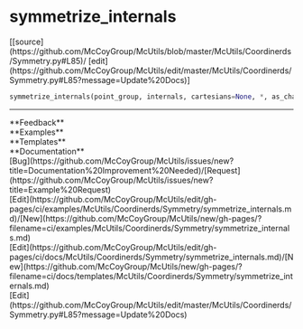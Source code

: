 # <a id="McUtils.Coordinerds.Symmetry.symmetrize_internals">symmetrize_internals</a>
<div class="docs-source-link" markdown="1">
[[source](https://github.com/McCoyGroup/McUtils/blob/master/McUtils/Coordinerds/Symmetry.py#L85)/
[edit](https://github.com/McCoyGroup/McUtils/edit/master/McUtils/Coordinerds/Symmetry.py#L85?message=Update%20Docs)]
</div>

```python
symmetrize_internals(point_group, internals, cartesians=None, *, as_characters=True, normalize=False, perms=None, ops=None): 
```













---


<div markdown="1" class="text-secondary">
<div class="container">
  <div class="row">
   <div class="col" markdown="1">
**Feedback**   
</div>
   <div class="col" markdown="1">
**Examples**   
</div>
   <div class="col" markdown="1">
**Templates**   
</div>
   <div class="col" markdown="1">
**Documentation**   
</div>
   <div class="col" markdown="1">
   
</div>
   <div class="col" markdown="1">
   
</div>
   <div class="col" markdown="1">
   
</div>
</div>
  <div class="row">
   <div class="col" markdown="1">
[Bug](https://github.com/McCoyGroup/McUtils/issues/new?title=Documentation%20Improvement%20Needed)/[Request](https://github.com/McCoyGroup/McUtils/issues/new?title=Example%20Request)   
</div>
   <div class="col" markdown="1">
[Edit](https://github.com/McCoyGroup/McUtils/edit/gh-pages/ci/examples/McUtils/Coordinerds/Symmetry/symmetrize_internals.md)/[New](https://github.com/McCoyGroup/McUtils/new/gh-pages/?filename=ci/examples/McUtils/Coordinerds/Symmetry/symmetrize_internals.md)   
</div>
   <div class="col" markdown="1">
[Edit](https://github.com/McCoyGroup/McUtils/edit/gh-pages/ci/docs/McUtils/Coordinerds/Symmetry/symmetrize_internals.md)/[New](https://github.com/McCoyGroup/McUtils/new/gh-pages/?filename=ci/docs/templates/McUtils/Coordinerds/Symmetry/symmetrize_internals.md)   
</div>
   <div class="col" markdown="1">
[Edit](https://github.com/McCoyGroup/McUtils/edit/master/McUtils/Coordinerds/Symmetry.py#L85?message=Update%20Docs)   
</div>
   <div class="col" markdown="1">
   
</div>
   <div class="col" markdown="1">
   
</div>
   <div class="col" markdown="1">
   
</div>
</div>
</div>
</div>